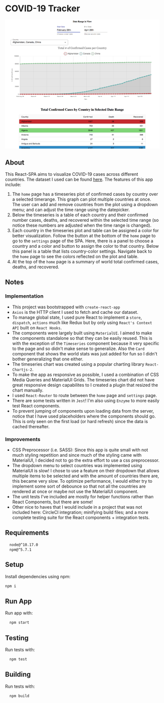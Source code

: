 # COVID-19 Tracker
![](public/imgs/example.png)

## About
This React-SPA aims to visualize COVID-19 cases across different countries. The dataset I used can be found [here](https://pomber.github.io/covid19/timeseries.json). The features of this app include:
1) The `home` page has a timeseries plot of confirmed cases by country over a selected timerange. This graph can plot multiple countries at once. The user can add and remove countries from the plot using a dropdown menu; and can adjust the time range using the datepicker.
2) Below the timeseries is a table of each country and their confirmed number cases, deaths, and recovered within the selected time range (so notice these numbers are adjusted when the time range is changed).
3) Each country in the timeseries plot and table can be assigned a color for better visualization. Follow the button at the bottom of the `home` page to go to the `settings` page of the SPA. Here, there is a panel to choose a country and a color and button to assign the color to that country. Below this panel is a table that lists country-color settings. Navigate back to the `home` page to see the colors reflected on the plot and table.
4) At the top of the `home` page is a summary of world total confirmed cases, deaths, and recovered.

## Notes
### Implementation
- This project was bootstrapped with `create-react-app`
- `Axios` is the HTTP client I used to fetch and cache our dataset.
- To manage global state, I used pure React to implement a `store`, `dispatch`, `actions` much like Redux but by only using `React's Context API` built on `React Hooks`.
- The components were largely built using `MaterialUI`. I aimed to make the components standalone so that they can be easily reused. This is with the exception of the `Timeseries` component because it very specific to the page and so didn't make sense to generalize. Also the `Card` component that shows the world stats was just added for fun so I didn't bother generalizing that one either.
- The timeseries chart was created using a popular charting library `React-Chartjs-2`.
- To make the app as responsive as possible, I used a combination of CSS Media Queries and MaterialUI Grids. The timeseries chart did not have great responsive design capabilites to I created a plugin that resized the chart manually.
- I used `React-Router` to route between the `home` page and `settings` page.
- There are some tests written in `Jest`! I'm also using `Enzyme` to more easily test React components.
- To prevent jumping of components upon loading data from the server, notice that I have used placeholders where the components should go. This is only seen on the first load (or hard refresh) since the data is cached thereafter.

### Improvements
- CSS Preprocessor (i.e. SASS): Since this app is quite small with not much styling repetition and since much of the styling came with MaterialUI, I decided not to go the extra effort to use a css preprocessor.
- The dropdown menu to select countries was implemented using MaterialUI is slow! I chose to use a feature on their dropdown that allows multiple items to be selected and with the amount of countries there are, this became very slow. To optimize performance, I would either try to implement some sort of debounce so that not all the countries are rendered at once or maybe not use the MaterialUI component.
- The unit tests I've included are mostly for helper functions rather than React Components, but there are some!
- Other nice to haves that I would include in a project that was not included here: CircleCI integration; minifying build files; and a more complete testing suite for the React components + integration tests.

## Requirements
```
  node@^10.17.0
  npm@^5.7.1
```

## Setup

Install dependencies using npm:

```bash
npm i
```

## Run App

Run app with:

```bash
  npm start
```

## Testing

Run tests with:

```bash
  npm test
```

## Building

Run tests with:

```bash
  npm build
```
